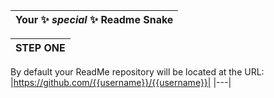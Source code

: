 |Your ✨ _special_ ✨ Readme Snake|
|---|

|STEP ONE|
|---|

By default your ReadMe repository will be located at the URL: |https://github.com/{{username}}/{{username}}|
|---|

